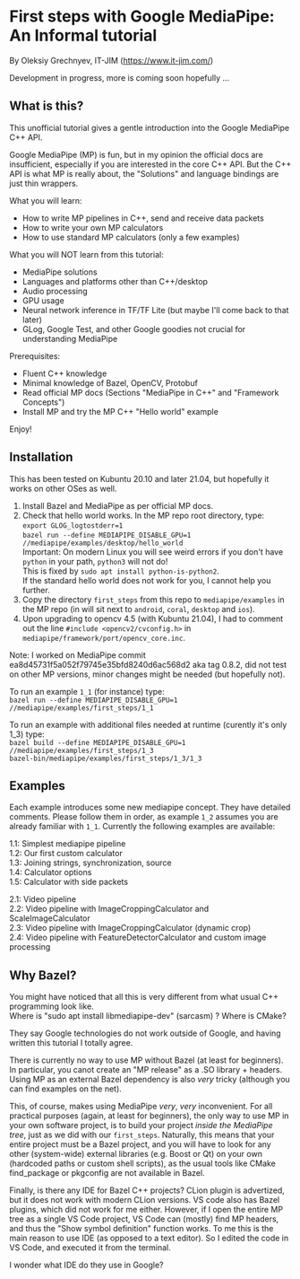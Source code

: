 First steps with Google MediaPipe: An Informal tutorial
========

By Oleksiy Grechnyev, IT-JIM (https://www.it-jim.com/)  

Development in progress, more is coming soon hopefully ...  

What is this?
-----------

This unofficial tutorial gives a gentle introduction into the Google MediaPipe C++ API.

Google MediaPipe (MP) is fun, but in my opinion the official docs are insufficient,
especially if you are interested in the core C++ API. But the C++ API is what MP is
really about, the "Solutions" and language bindings are just thin wrappers. 

What you will learn:  
* How to write MP pipelines in C++, send and receive data packets  
* How to write your own MP calculators  
* How to use standard MP calculators (only a few examples)  

What you will NOT learn from this tutorial:  
* MediaPipe solutions  
* Languages and platforms other than C++/desktop  
* Audio processing  
* GPU usage  
* Neural network inference in TF/TF Lite (but maybe I'll come back to that later)  
* GLog, Google Test, and other Google goodies not crucial for understanding MediaPipe  


Prerequisites:  
* Fluent C++ knowledge  
* Minimal knowledge of Bazel, OpenCV, Protobuf  
* Read official MP docs (Sections "MediaPipe in C++" and "Framework Concepts")  
* Install MP and try the MP C++ "Hello world" example

Enjoy!

Installation
------------

This has been tested on Kubuntu 20.10 and later 21.04, but hopefully it works on other OSes as well.

1. Install Bazel and MediaPipe as per official MP docs.  
2. Check that hello world works. In the MP repo root directory, type:  
`export GLOG_logtostderr=1`  
`bazel run --define MEDIAPIPE_DISABLE_GPU=1 //mediapipe/examples/desktop/hello_world`  
Important: On modern Linux you will see weird errors if you don't have `python` in your path, `python3` will not do!  
This is fixed by `sudo apt install python-is-python2`.  
If the standard hello world does not work for you, I cannot help you further.  
3. Copy the directory `first_steps` from this repo to `mediapipe/examples` in the MP repo (in will sit next to `android`, `coral`, `desktop` and `ios`).  
4. Upon upgrading to opencv 4.5 (with Kubuntu 21.04), I had to comment out the line `#include <opencv2/cvconfig.h>` in
`mediapipe/framework/port/opencv_core.inc`.

Note: I worked on MediaPipe commit ea8d45731f5a052f79745e35bfd8240d6ac568d2 aka tag 0.8.2, did not test on other
MP versions, minor changes might be needed (but hopefully not).

To run an example `1_1` (for instance) type:  
`bazel run --define MEDIAPIPE_DISABLE_GPU=1 //mediapipe/examples/first_steps/1_1`  

To run an example with additional files needed at runtime (curently it's only 1_3) type:  
`bazel build --define MEDIAPIPE_DISABLE_GPU=1 //mediapipe/examples/first_steps/1_3`  
`bazel-bin/mediapipe/examples/first_steps/1_3/1_3`  

Examples
---------

Each example introduces some new mediapipe concept. They have detailed comments. Please follow them in order, as
example `1_2` assumes you are already familiar with `1_1`. Currently the following examples are available:

1.1: Simplest mediapipe pipeline  
1.2: Our first custom calculator  
1.3: Joining strings, synchronization, source  
1.4: Calculator options  
1.5: Calculator with side packets  

2.1: Video pipeline  
2.2: Video pipeline with ImageCroppingCalculator and ScaleImageCalculator  
2.3: Video pipeline with ImageCroppingCalculator (dynamic crop)  
2.4: Video pipeline with FeatureDetectorCalculator and custom image processing  


Why Bazel?
--------

You might have noticed that all this is very different from what usual C++ programming look like.  
Where is "sudo apt install libmediapipe-dev" (sarcasm) ? Where is CMake?  

They say Google technologies do not work outside of Google, and having written this tutorial I totally agree.  

There is currently no way to use MP without Bazel (at least for beginners). In particular, you canot
create an "MP release" as a .SO library + headers. Using MP as an external
Bazel dependency is also *very* tricky (although you can find examples on the net).

This, of course, makes using MediaPipe *very*, *very* inconvenient. For all practical purposes (again, at least for beginners),
the only way to use MP in your own software project, is to build your project *inside the MediaPipe tree*, just
as we did with our `first_steps`. Naturally, this means that your entire project must be a Bazel project,
and you will have to look for any other (system-wide) external libraries (e.g. Boost or Qt) on your own (hardcoded paths or
custom shell scripts), as the usual tools like CMake find_package or pkgconfig are not available in Bazel.

Finally, is there any IDE for Bazel C++ projects? CLion plugin is advertized, but it does not work with modern CLion versions.
VS code also has Bazel plugins, which did not work for me either. However, if I open the entire MP tree as a single
VS Code project, VS Code can (mostly) find MP headers, and thus the "Show symbol definition" function works.
To me this is the main reason to use IDE (as opposed to a text editor). So I edited the code in VS Code, and executed it from the terminal.

I wonder what IDE do they use in Google?
